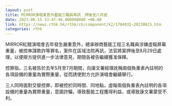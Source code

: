 ```yaml
---
layout: post
title: MIRROR演唱會意外藝能三職員再訊　押後至八月底
date: 2023-06-15 13:47:46.000000000 +08:00
link: https://news.rthk.hk/rthk/ch/component/k2/1704932-20230615.htm
categories: rthk
---
```


MIRROR紅館演唱會去年發生嚴重意外，總承辦商藝能工程三名職員涉嫌虛報屏幕重量，被控串謀欺詐等罪名，案件在區域法院再訊，法官將案押後至8月29日處理，以便辯方提供進一步法律意見，期間各被告繼續獲准保釋。

控罪指，三名被告於去年5月至7月期間，向康文署經理訛稱兩個負重表內註明的各項設備的重量為實際重量，從而誘使對方允許演唱會繼續舉行。 

三人同時面對交替控罪，即被控於同時間、同地點，虛報兩個負重表內註明的各項設備的重量為實際重量，意圖詐騙，導致藝能工程獲得利益，或導致康文署蒙受不利。
